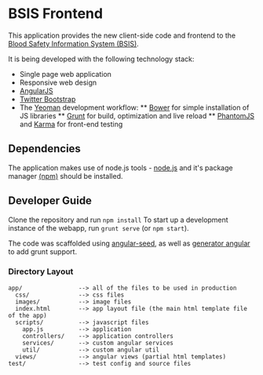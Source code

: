 # BSIS Frontend

This application provides the new client-side code and frontend to the [Blood Safety Information System (BSIS)](http://www.github.com/jembi/bsis).

It is being developed with the following technology stack:
* Single page web application
* Responsive web design
* [AngularJS](www.angularjs.org)
* [Twitter Bootstrap](http://getbootstrap.com/)
* The [Yeoman](http://yeoman.io/) development workflow:
** [Bower](http://bower.io/) for simple installation of JS libraries
** [Grunt](http://gruntjs.com/) for build, optimization and live reload
** [PhantomJS](http://phantomjs.org/) and [Karma](http://karma-runner.github.io/) for front-end testing

## Dependencies

The application makes use of node.js tools - [node.js](http://nodejs.org/) and it's package manager [(npm)](https://www.npmjs.org/) should be installed.

## Developer Guide

Clone the repository and run `npm install`
To start up a development instance of the webapp, run `grunt serve` (or `npm start`).

The code was scaffolded using [angular-seed](https://github.com/angular/angular-seed), as well as [generator angular](https://github.com/yeoman/generator-angular) to add grunt support.

### Directory Layout

    app/                --> all of the files to be used in production
      css/              --> css files
      images/           --> image files
      index.html        --> app layout file (the main html template file of the app)
      scripts/          --> javascript files
        app.js          --> application
        controllers/    --> application controllers
        services/       --> custom angular services 
        util/           --> custom angular util
      views/            --> angular views (partial html templates)
    test/               --> test config and source files

